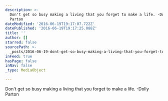 ```yaml
---
description: >-
  Don't get so busy making a living that you forget to make a life. -Dolly
  Parton
dateModified: '2016-06-19T19:17:07.722Z'
datePublished: '2016-06-19T19:17:25.088Z'
title: ''
author: []
starred: false
sourcePath: >-
  _posts/2016-06-19-dont-get-so-busy-making-a-living-that-you-forget-to-make-a.md
inFeed: true
hasPage: false
inNav: false
_type: MediaObject

---
```

Don't get so busy making a living that you forget to make a life. -Dolly Parton